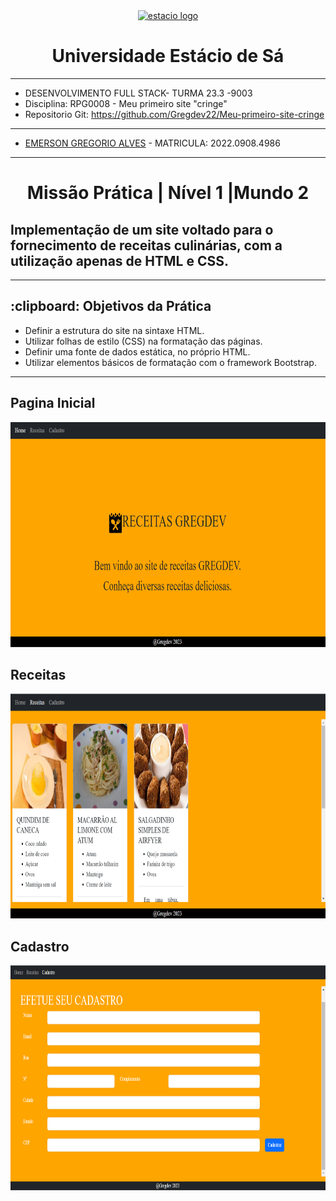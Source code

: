 <!-- PROJECT LOGO -->
<div align="center">
   <a href="https://github.com/othneildrew/Best-README-Template">
      <img src="https://logodownload.org/wp-content/uploads/2014/12/estacio-logo-1-2048x1641.png" alt="estacio logo" width="80"                  height="80">
   </a>
    <h1 align="center"> Universidade Estácio de Sá </h1>
     <hr>
</div> 

* DESENVOLVIMENTO FULL STACK- TURMA 23.3 -9003
* Disciplina: RPG0008  - Meu primeiro site "cringe"
* Repositorio Git: https://github.com/Gregdev22/Meu-primeiro-site-cringe

<hr>

* [EMERSON GREGORIO ALVES](https://github.com/Gregdev22) - MATRICULA: 2022.0908.4986
<hr>
 <h1 align="center"> Missão Prática | Nível 1 |Mundo 2 </h1>
 <h2 align="left" >Implementação de um site voltado para o fornecimento de receitas
culinárias, com a utilização apenas de HTML e CSS. </h2> 

 <hr>

 <h2> :clipboard: Objetivos da Prática </h2>

* Definir a estrutura do site na sintaxe HTML.
* Utilizar folhas de estilo (CSS) na formatação das páginas.
* Definir uma fonte de dados estática, no próprio HTML.
* Utilizar elementos básicos de formatação com o framework Bootstrap.
  
<hr>

<h2>Pagina Inicial</h2>
  <a href="https://github.com/Gregdev22/Meu-primeiro-site-cringe/blob/main/Receitas/Captura%20de%20tela%202024-01-17%20112851.png">
      <img src="https://github.com/Gregdev22/Meu-primeiro-site-cringe/blob/main/Receitas/Captura%20de%20tela%202024-01-17%20112851.png" width="540" height="360">
  </a>
  
<h2> Receitas </h2>
  <a href="https://github.com/Gregdev22/Meu-primeiro-site-cringe/blob/main/Receitas/Captura%20de%20tela%202024-01-17%20112900.png">
      <img src="https://github.com/Gregdev22/Meu-primeiro-site-cringe/blob/main/Receitas/Captura%20de%20tela%202024-01-17%20112900.png" alt="estacio logo" width="540" height="360">
  </a>

<h2> Cadastro </h2>
  <a href="https://github.com/Gregdev22/Meu-primeiro-site-cringe/blob/main/Receitas/Captura%20de%20tela%202024-01-17%20112915.png">
      <img src="https://github.com/Gregdev22/Meu-primeiro-site-cringe/blob/main/Receitas/Captura%20de%20tela%202024-01-17%20112915.png" alt="estacio logo" width="540" height="360">
  </a>
